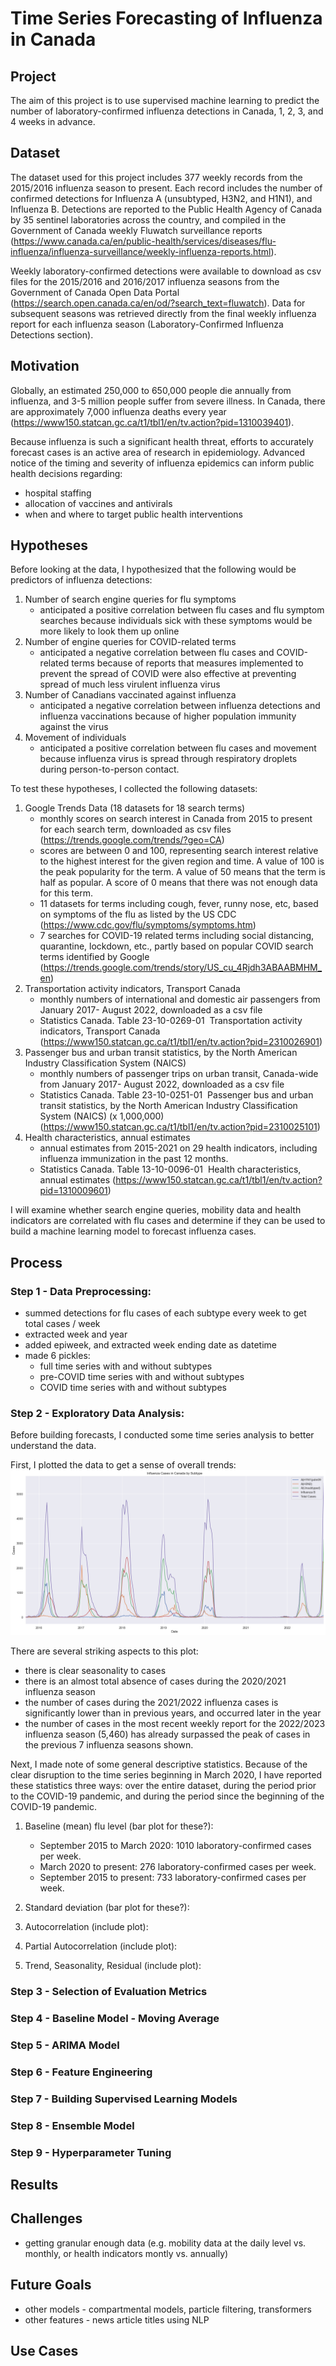 # Time Series Forecasting of Influenza in Canada

## Project
The aim of this project is to use supervised machine learning to predict the number of laboratory-confirmed influenza detections in Canada, 1, 2, 3, and 4 weeks in advance.

## Dataset
The dataset used for this project includes 377 weekly records from the 2015/2016 influenza season to present. Each record includes the number of confirmed detections for Influenza A (unsubtyped, H3N2, and H1N1), and Influenza B. Detections are reported to the Public Health Agency of Canada by 35 sentinel laboratories across the country, and compiled in the Government of Canada weekly Fluwatch surveillance reports (https://www.canada.ca/en/public-health/services/diseases/flu-influenza/influenza-surveillance/weekly-influenza-reports.html).

Weekly laboratory-confirmed detections were available to download as csv files for the 2015/2016 and 2016/2017 influenza seasons from the Government of Canada Open Data Portal (https://search.open.canada.ca/en/od/?search_text=fluwatch). Data for subsequent seasons was retrieved directly from the final weekly influenza report for each influenza season (Laboratory-Confirmed Influenza Detections section). 

## Motivation
Globally, an estimated 250,000 to 650,000 people die annually from influenza, and 3-5 million people suffer from severe illness. In Canada, there are approximately 7,000 influenza deaths every year (https://www150.statcan.gc.ca/t1/tbl1/en/tv.action?pid=1310039401). 

Because influenza is such a significant health threat, efforts to accurately forecast cases is an active area of research in epidemiology. Advanced notice of the timing and severity of influenza epidemics can inform public health decisions regarding:
- hospital staffing
- allocation of vaccines and antivirals
- when and where to target public health interventions

## Hypotheses
Before looking at the data, I hypothesized that the following would be predictors of influenza detections:

1. Number of search engine queries for flu symptoms
    - anticipated a positive correlation between flu cases and flu symptom searches because individuals sick with these symptoms would be more likely to look them up online
2. Number of engine queries for COVID-related terms
    - anticipated a negative correlation between flu cases and COVID-related terms because of reports that measures implemented to prevent the spread of COVID were also effective at preventing spread of much less virulent influenza virus 
3. Number of Canadians vaccinated against influenza
    - anticipated a negative correlation between influenza detections and influenza vaccinations because of higher population immunity against the virus
4. Movement of individuals
    - anticipated a positive correlation between flu cases and movement because influenza virus is spread through respiratory droplets during person-to-person contact.

To test these hypotheses, I collected the following datasets:

1. Google Trends Data (18 datasets for 18 search terms)
    - monthly scores on search interest in Canada from 2015 to present for each search term, downloaded as csv files (https://trends.google.com/trends/?geo=CA)
    - scores are between 0 and 100, representing search interest relative to the highest interest for the given region and time. A value of 100 is the peak popularity for the term. A value of 50 means that the term is half as popular. A score of 0 means that there was not enough data for this term.
    - 11 datasets for terms including cough, fever, runny nose, etc, based on symptoms of the flu as listed by the US CDC (https://www.cdc.gov/flu/symptoms/symptoms.htm)
    - 7 searches for COVID-19 related terms including social distancing, quarantine, lockdown, etc., partly based on popular COVID search terms identified by Google (https://trends.google.com/trends/story/US_cu_4Rjdh3ABAABMHM_en)
2. Transportation activity indicators, Transport Canada
    - monthly numbers of international and domestic air passengers from January 2017- August 2022, downloaded as a csv file
    - Statistics Canada. Table 23-10-0269-01  Transportation activity indicators, Transport Canada (https://www150.statcan.gc.ca/t1/tbl1/en/tv.action?pid=2310026901)
3. Passenger bus and urban transit statistics, by the North American Industry Classification System (NAICS)
    - monthly numbers of passenger trips on urban transit, Canada-wide from January 2017- August 2022, downloaded as a csv file
    - Statistics Canada. Table 23-10-0251-01  Passenger bus and urban transit statistics, by the North American Industry Classification System (NAICS) (x 1,000,000) (https://www150.statcan.gc.ca/t1/tbl1/en/tv.action?pid=2310025101)
4. Health characteristics, annual estimates
    - annual estimates from 2015-2021 on 29 health indicators, including influenza immunization in the past 12 months.
    - Statistics Canada. Table 13-10-0096-01  Health characteristics, annual estimates (https://www150.statcan.gc.ca/t1/tbl1/en/tv.action?pid=1310009601)

I will examine whether search engine queries, mobility data and health indicators are correlated with flu cases and determine if they can be used to build a machine learning model to forecast influenza cases.

## Process
### Step 1 - Data Preprocessing:
- summed detections for flu cases of each subtype every week to get total cases / week
- extracted week and year
- added epiweek, and extracted week ending date as datetime
- made 6 pickles:
    - full time series with and without subtypes
    - pre-COVID time series with and without subtypes
    - COVID time series with and without subtypes

### Step 2 - Exploratory Data Analysis:
Before building forecasts, I conducted some time series analysis to better understand the data.

First, I plotted the data to get a sense of overall trends:
![subtype](visualizations/influenza_cases_subtype.png)

There are several striking aspects to this plot:
- there is clear seasonality to cases
- there is an almost total absence of cases during the 2020/2021 influenza season
- the number of cases during the 2021/2022 influenza cases is significantly lower than in previous years, and occurred later in the year
- the number of cases in the most recent weekly report for the 2022/2023 influenza season (5,460) has already surpassed the peak of cases in the previous 7 influenza seasons shown.

Next, I made note of some general descriptive statistics. Because of the clear disruption to the time series beginning in March 2020, I have reported these statistics three ways: over the entire dataset, during the period prior to the COVID-19 pandemic, and during the period since the beginning of the COVID-19 pandemic.
1. Baseline (mean) flu level (bar plot for these?):
    - September 2015 to March 2020: 1010 laboratory-confirmed cases per week.
    - March 2020 to present: 276 laboratory-confirmed cases per week.
    - September 2015 to present: 733 laboratory-confirmed cases per week.

2. Standard deviation (bar plot for these?):

3. Autocorrelation (include plot):

4. Partial Autocorrelation (include plot):

5. Trend, Seasonality, Residual (include plot):

### Step 3 - Selection of Evaluation Metrics

### Step 4 - Baseline Model - Moving Average

### Step 5 - ARIMA Model

### Step 6 - Feature Engineering

### Step 7 - Building Supervised Learning Models

### Step 8 - Ensemble Model

### Step 9 - Hyperparameter Tuning

## Results

## Challenges
- getting granular enough data (e.g. mobility data at the daily level vs. monthly, or health indicators montly vs. annually)

## Future Goals
- other models - compartmental models, particle filtering, transformers
- other features - news article titles using NLP 

## Use Cases


